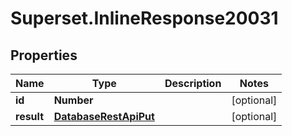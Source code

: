 # Superset.InlineResponse20031

## Properties
Name | Type | Description | Notes
------------ | ------------- | ------------- | -------------
**id** | **Number** |  | [optional] 
**result** | [**DatabaseRestApiPut**](DatabaseRestApiPut.md) |  | [optional] 
